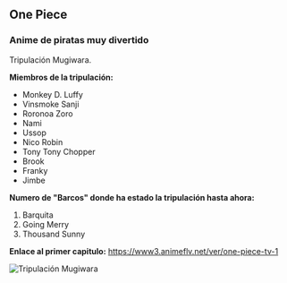 ## One Piece

### Anime de piratas muy divertido

Tripulación Mugiwara.

**Miembros de la tripulación:**

- Monkey D. Luffy
- Vinsmoke Sanji
- Roronoa Zoro
- Nami
- Ussop
- Nico Robin
- Tony Tony Chopper
- Brook
- Franky
- Jimbe

**Numero de "Barcos" donde ha estado la tripulación hasta ahora:**

1. Barquita
2. Going Merry
3. Thousand Sunny

**Enlace al primer capitulo:** https://www3.animeflv.net/ver/one-piece-tv-1


![Tripulación Mugiwara](https://codigoespagueti.com/wp-content/uploads/2022/06/Imagenes-de-One-Piece-1051-sugieren-la-llegada-de-un-nuevo-nakama-a-la-tripulacion.jpg)